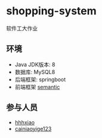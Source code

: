 # shopping-system

软件工大作业

## 环境
- Java JDK版本: 8
- 数据库: MySQL8
- 后端框架: springboot
- 前端框架 [semantic](https://semantic-ui.com)
## 参与人员
- [hhhxiao](https://github.com/hhhxiao)
- [cainiaoyige123](https://github.com/cainiaoyige123)
